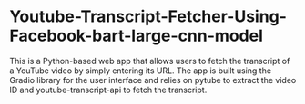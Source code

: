 # Youtube-Transcript-Fetcher-Using-Facebook-bart-large-cnn-model
This is a Python-based web app that allows users to fetch the transcript of a YouTube video by simply entering its URL. The app is built using the Gradio library for the user interface and relies on pytube to extract the video ID and youtube-transcript-api to fetch the transcript.
